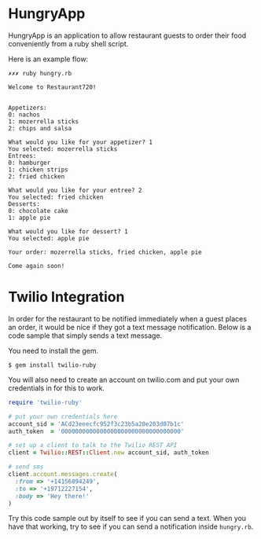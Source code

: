 HungryApp
=========

HungryApp is an application to allow restaurant guests to order their food
conveniently from a ruby shell script.

Here is an example flow:

```
✗✗✗ ruby hungry.rb

Welcome to Restaurant720!


Appetizers:
0: nachos
1: mozerrella sticks
2: chips and salsa

What would you like for your appetizer? 1
You selected: mozerrella sticks
Entrees:
0: hamburger
1: chicken strips
2: fried chicken

What would you like for your entree? 2
You selected: fried chicken
Desserts:
0: chocolate cake
1: apple pie

What would you like for dessert? 1
You selected: apple pie

Your order: mozerrella sticks, fried chicken, apple pie

Come again soon!
```

Twilio Integration
==================

In order for the restaurant to be notified immediately when a guest places an
order, it would be nice if they got a text message notification. Below is a code
sample that simply sends a text message.

You need to install the gem.

```
$ gem install twilio-ruby
```

You will also need to create an account on twilio.com and put your own credentials in
for this to work.


```ruby
require 'twilio-ruby'

# put your own credentials here
account_sid = 'ACd23eeecfc952f3c23b5a20e203d07b1c'
auth_token  = '0000000000000000000000000000000000'

# set up a client to talk to the Twilio REST API
client = Twilio::REST::Client.new account_sid, auth_token

# send sms
client.account.messages.create(
  :from => '+14156894249',
  :to => '+19712227154',
  :body => 'Hey there!'
)
```

Try this code sample out by itself to see if you can send a text. When you have
that working, try to see if you can send a notification inside `hungry.rb`.
